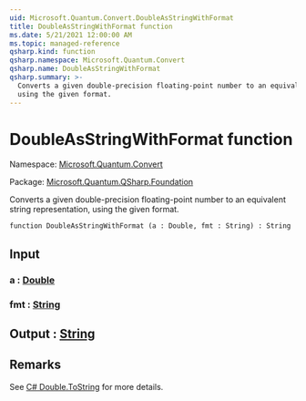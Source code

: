 ```yaml
---
uid: Microsoft.Quantum.Convert.DoubleAsStringWithFormat
title: DoubleAsStringWithFormat function
ms.date: 5/21/2021 12:00:00 AM
ms.topic: managed-reference
qsharp.kind: function
qsharp.namespace: Microsoft.Quantum.Convert
qsharp.name: DoubleAsStringWithFormat
qsharp.summary: >-
  Converts a given double-precision floating-point number to an equivalent string representation,
  using the given format.
---
```


# DoubleAsStringWithFormat function

Namespace: [Microsoft.Quantum.Convert](xref:Microsoft.Quantum.Convert)

Package: [Microsoft.Quantum.QSharp.Foundation](https://nuget.org/packages/Microsoft.Quantum.QSharp.Foundation)


Converts a given double-precision floating-point number to an equivalent string representation,using the given format.

```qsharp
function DoubleAsStringWithFormat (a : Double, fmt : String) : String
```


## Input

### a : [Double](xref:microsoft.quantum.qsharp.valueliterals#double-literals)




### fmt : [String](xref:microsoft.quantum.qsharp.valueliterals#string-literals)





## Output : [String](xref:microsoft.quantum.qsharp.valueliterals#string-literals)



## Remarks

See [C# Double.ToString](https://docs.microsoft.com/dotnet/api/system.double.tostring?view=netframework-4.7.1#System_Double_ToString_System_String_) for more details.